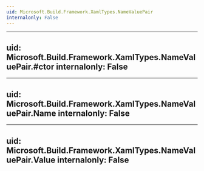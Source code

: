 ```yaml
---
uid: Microsoft.Build.Framework.XamlTypes.NameValuePair
internalonly: False
---
```


---
uid: Microsoft.Build.Framework.XamlTypes.NameValuePair.#ctor
internalonly: False
---

---
uid: Microsoft.Build.Framework.XamlTypes.NameValuePair.Name
internalonly: False
---

---
uid: Microsoft.Build.Framework.XamlTypes.NameValuePair.Value
internalonly: False
---
